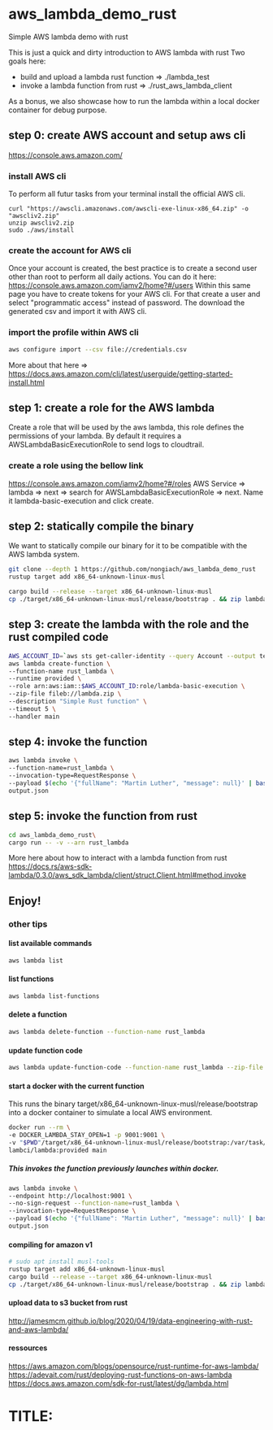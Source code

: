 # aws_lambda_demo_rust
Simple AWS lambda demo with rust

This is just a quick and dirty introduction to AWS lambda with rust
Two goals here:
* build and upload a lambda rust function => ./lambda_test
* invoke a lambda function from rust => ./rust_aws_lambda_client

As a bonus, we also showcase how to run the lambda within a local docker container for debug purpose.

## step 0: create AWS account and setup aws cli
https://console.aws.amazon.com/

### install AWS cli
To perform all futur tasks from your terminal install the official AWS cli.
```
curl "https://awscli.amazonaws.com/awscli-exe-linux-x86_64.zip" -o "awscliv2.zip"
unzip awscliv2.zip
sudo ./aws/install
```

### create the account for AWS cli
Once your account is created, the best practice is to create a second user other than root to perform all daily actions.
You can do it here: https://console.aws.amazon.com/iamv2/home?#/users
Within this same page you have to create tokens for your AWS cli.
For that create a user and select "programmatic access" instead of password.
The download the generated csv and import it with AWS cli.

### import the profile within AWS cli
```sh
aws configure import --csv file://credentials.csv
```

More about that here => https://docs.aws.amazon.com/cli/latest/userguide/getting-started-install.html

## step 1: create a role for the AWS lambda
Create a role that will be used by the aws lambda, this role defines the permissions of your lambda.
By default it requires a AWSLambdaBasicExecutionRole to send logs to cloudtrail.

### create a role using the bellow link
https://console.aws.amazon.com/iamv2/home?#/roles
AWS Service => lambda => next => search for AWSLambdaBasicExecutionRole => next.
Name it lambda-basic-execution and click create.

## step 2: statically compile the binary
We want to statically compile our binary for it to be compatible with the AWS lambda system.
```sh
git clone --depth 1 https://github.com/nongiach/aws_lambda_demo_rust
rustup target add x86_64-unknown-linux-musl

cargo build --release --target x86_64-unknown-linux-musl
cp ./target/x86_64-unknown-linux-musl/release/bootstrap . && zip lambda.zip bootstrap && rm bootstrap
```

## step 3: create the lambda with the role and the rust compiled code
```sh
AWS_ACCOUNT_ID=`aws sts get-caller-identity --query Account --output text` && \
aws lambda create-function \
--function-name rust_lambda \
--runtime provided \
--role arn:aws:iam::$AWS_ACCOUNT_ID:role/lambda-basic-execution \
--zip-file fileb://lambda.zip \
--description "Simple Rust function" \
--timeout 5 \
--handler main
```

## step 4: invoke the function
```sh
aws lambda invoke \
--function-name=rust_lambda \
--invocation-type=RequestResponse \
--payload $(echo '{"fullName": "Martin Luther", "message": null}' | base64 ) \
output.json
```

## step 5: invoke the function from rust
```sh
cd aws_lambda_demo_rust\
cargo run -- -v --arn rust_lambda
```

More here about how to interact with a lambda function from rust
https://docs.rs/aws-sdk-lambda/0.3.0/aws_sdk_lambda/client/struct.Client.html#method.invoke

## Enjoy!

### other tips

#### list available commands
```sh
aws lambda list
```

#### list functions
```sh
aws lambda list-functions
```

#### delete a function
```sh
aws lambda delete-function --function-name rust_lambda
```

#### update function code 
```sh
aws lambda update-function-code --function-name rust_lambda --zip-file fileb://lambda.zip
```

#### start a docker with the current function 
This runs the binary target/x86_64-unknown-linux-musl/release/bootstrap into a docker container to simulate a local AWS environment.
```sh
docker run --rm \
-e DOCKER_LAMBDA_STAY_OPEN=1 -p 9001:9001 \
-v "$PWD"/target/x86_64-unknown-linux-musl/release/bootstrap:/var/task/bootstrap:ro,delegated \
lambci/lambda:provided main
```

##### This invokes the function previously launches within docker.
```sh
aws lambda invoke \
--endpoint http://localhost:9001 \
--no-sign-request --function-name=rust_lambda \
--invocation-type=RequestResponse \
--payload $(echo '{"fullName": "Martin Luther", "message": null}' | base64 ) \
output.json
```

#### compiling for amazon v1
```sh
# sudo apt install musl-tools
rustup target add x86_64-unknown-linux-musl
cargo build --release --target x86_64-unknown-linux-musl
cp ./target/x86_64-unknown-linux-musl/release/bootstrap . && zip lambda.zip bootstrap && rm bootstrap
```

#### upload data to s3 bucket from rust
http://jamesmcm.github.io/blog/2020/04/19/data-engineering-with-rust-and-aws-lambda/


#### ressources
https://aws.amazon.com/blogs/opensource/rust-runtime-for-aws-lambda/
https://adevait.com/rust/deploying-rust-functions-on-aws-lambda
https://docs.aws.amazon.com/sdk-for-rust/latest/dg/lambda.html

# TITLE:
